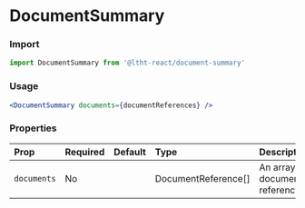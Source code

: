 # DocumentSummary

<!-- STORY -->

### Import

```js
import DocumentSummary from '@ltht-react/document-summary'
```

### Usage

```jsx
<DocumentSummary documents={documentReferences} />
```

### Properties

| Prop        | Required | Default | Type                | Description                     |
| :---------- | :------- | :------ | :------------------ | :------------------------------ |
| `documents` | No       |         | DocumentReference[] | An array of document references |
